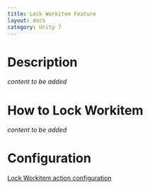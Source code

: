 ```yaml
---
title: Lock Workitem Feature
layout: docs
category: Unity 7
---
```


# Description

*content to be added*

# How to Lock Workitem

*content to be added*

# Configuration

[Lock Workitem action configuration](../../configuration/actions/lock-workitem.md)